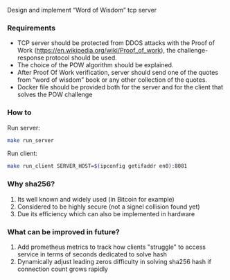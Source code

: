 Design and implement “Word of Wisdom” tcp server

### Requirements

* TCP server should be protected from DDOS attacks with the Proof of Work (https://en.wikipedia.org/wiki/Proof_of_work), the challenge-response protocol should be used.
* The choice of the POW algorithm should be explained.
* After Proof Of Work verification, server should send one of the quotes from “word of wisdom” book or any other collection of the quotes.
* Docker file should be provided both for the server and for the client that solves the POW challenge


### How to

Run server:

```sh
make run_server
```

Run client:

```sh
make run_client SERVER_HOST=$(ipconfig getifaddr en0):8081
```



### Why sha256?

1. Its well known and widely used (in Bitcoin for example)
2. Considered to be highly secure (not a signel collision found yet)
3. Due its efficiency which can also be implemented in hardware


### What can be improved in future?

1. Add prometheus metrics to track how clients "struggle" to access service in terms of seconds dedicated to solve hash
2. Dynamically adjust leading zeros difficulty in solving sha256 hash if connection count grows rapidly
